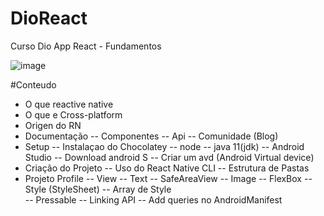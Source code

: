 # DioReact
Curso Dio App React - Fundamentos

![image](https://user-images.githubusercontent.com/35610614/173705586-bb40cd8f-b2f0-49f1-bd26-76e825463237.png)

#Conteudo
- O que reactive native
- O que e Cross-platform
- Origen do RN
- Documentação
	-- Componentes
	-- Api
	-- Comunidade (Blog)
- Setup
	-- Instalaçao do Chocolatey
	-- node
	-- java 11(jdk)
	-- Android Studio
	-- Download android S
	-- Criar um avd (Android Virtual device)
- Criação do Projeto
	-- Uso do React Native CLI
	-- Estrutura de Pastas
- Projeto Profile
	-- View
	-- Text
	-- SafeAreaView
	-- Image
	-- FlexBox
	-- Style (StyleSheet)
	-- Array de Style	
	-- Pressable
	-- Linking API
	-- Add queries no AndroidManifest
